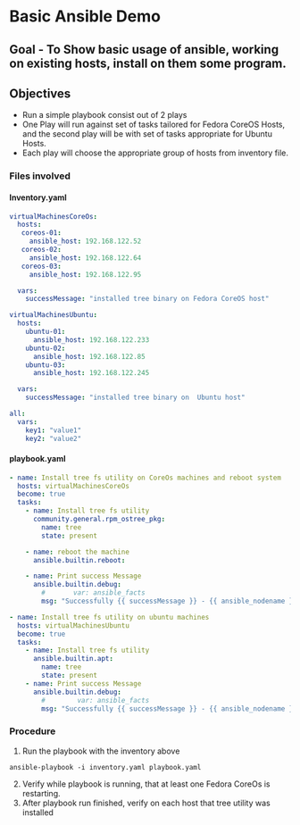 # Basic Ansible Demo

## Goal - To Show basic usage of ansible, working on existing hosts, install on them some program.

## Objectives
- Run a simple playbook consist out of 2 plays
- One Play will run against set of tasks tailored for Fedora CoreOS Hosts, and the second play will be with set of tasks appropriate for Ubuntu Hosts.  
- Each play will choose the appropriate group of hosts from inventory file.

### Files involved

#### Inventory.yaml
```yaml
virtualMachinesCoreOs:
  hosts:      
   coreos-01:
     ansible_host: 192.168.122.52
   coreos-02:
     ansible_host: 192.168.122.64
   coreos-03:
     ansible_host: 192.168.122.95

  vars:
    successMessage: "installed tree binary on Fedora CoreOS host"

virtualMachinesUbuntu:
  hosts:
    ubuntu-01:
      ansible_host: 192.168.122.233
    ubuntu-02:
      ansible_host: 192.168.122.85
    ubuntu-03:
      ansible_host: 192.168.122.245

  vars:
    successMessage: "installed tree binary on  Ubuntu host"

all:    
  vars:
    key1: "value1"
    key2: "value2" 
```
#### playbook.yaml
```yaml
- name: Install tree fs utility on CoreOs machines and reboot system
  hosts: virtualMachinesCoreOs
  become: true
  tasks:
    - name: Install tree fs utility
      community.general.rpm_ostree_pkg:
        name: tree
        state: present

    - name: reboot the machine
      ansible.builtin.reboot:

    - name: Print success Message
      ansible.builtin.debug:
        #       var: ansible_facts
        msg: "Successfully {{ successMessage }} - {{ ansible_nodename }}, with IP Address: {{ ansible_facts['all_ipv4_addresses'] }} "

- name: Install tree fs utility on ubuntu machines
  hosts: virtualMachinesUbuntu
  become: true
  tasks:
    - name: Install tree fs utility
      ansible.builtin.apt:
        name: tree
        state: present
    - name: Print success Message
      ansible.builtin.debug:
        #        var: ansible_facts
        msg: "Successfully {{ successMessage }} - {{ ansible_nodename }}, with IP Address: {{ ansible_facts['all_ipv4_addresses'] }}  "
```

### Procedure

1. Run the playbook with the inventory above
```shell
ansible-playbook -i inventory.yaml playbook.yaml
```
2. Verify while playbook is running, that at least one Fedora CoreOs is restarting.
3. After playbook run finished, verify on each host that tree utility was installed 